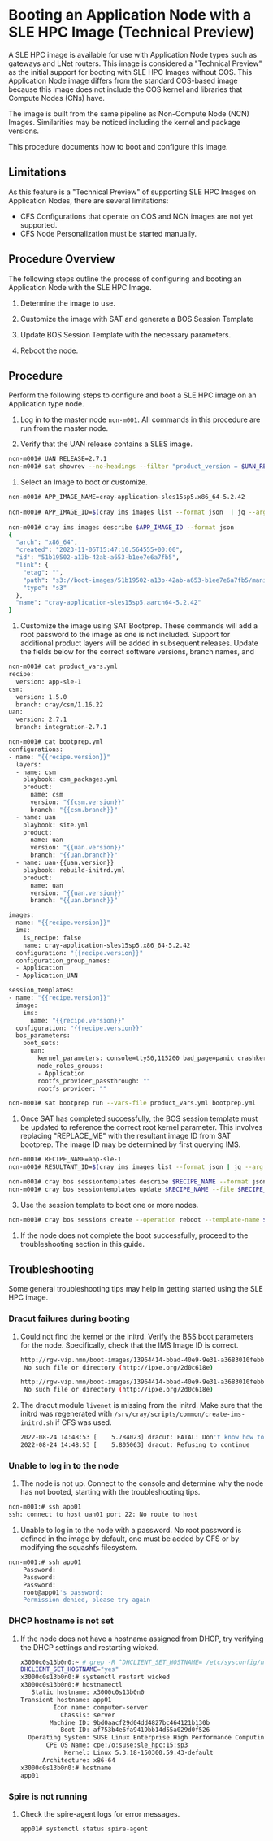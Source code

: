 # Booting an Application Node with a SLE HPC Image (Technical Preview)

A SLE HPC image is available for use with Application Node types such as gateways and LNet routers. This image is considered a "Technical Preview" as the initial support for booting with SLE HPC Images without COS. This Application Node image differs from the standard COS-based image because this image does not include the COS kernel and libraries that Compute Nodes (CNs) have.

The image is built from the same pipeline as Non-Compute Node (NCN) Images. Similarities may be noticed including the kernel and package versions.

This procedure documents how to boot and configure this image.

## Limitations

As this feature is a "Technical Preview" of supporting SLE HPC Images on Application Nodes, there are several limitations:

* CFS Configurations that operate on COS and NCN images are not yet supported.
* CFS Node Personalization must be started manually.

## Procedure Overview

The following steps outline the process of configuring and booting an Application Node with the SLE HPC Image.

  1. Determine the image to use.
    
  1. Customize the image with SAT and generate a BOS Session Template

  1. Update BOS Session Template with the necessary parameters.

  1. Reboot the node.

## Procedure

Perform the following steps to configure and boot a SLE HPC image on an Application type node.

1. Log in to the master node `ncn-m001`. All commands in this procedure are run from the master node.

1. Verify that the UAN release contains a SLES image.

```bash
ncn-m001# UAN_RELEASE=2.7.1
ncn-m001# sat showrev --no-headings --filter "product_version = $UAN_RELEASE" --filter "product_name = uan"
```

1. Select an Image to boot or customize.

```bash
ncn-m001# APP_IMAGE_NAME=cray-application-sles15sp5.x86_64-5.2.42
    
ncn-m001# APP_IMAGE_ID=$(cray ims images list --format json  | jq --arg APP_IMAGE_NAME "$APP_IMAGE_NAME" -r 'sort_by(.created) | .[] | select(.name == $APP_IMAGE_NAME ) | .id' | head -1)
    
ncn-m001# cray ims images describe $APP_IMAGE_ID --format json
{
  "arch": "x86_64",
  "created": "2023-11-06T15:47:10.564555+00:00",
  "id": "51b19502-a13b-42ab-a653-b1ee7e6a7fb5",
  "link": {
    "etag": "",
    "path": "s3://boot-images/51b19502-a13b-42ab-a653-b1ee7e6a7fb5/manifest.json",
    "type": "s3"
  },
  "name": "cray-application-sles15sp5.aarch64-5.2.42"
}
```

1. Customize the image using SAT Bootprep. These commands will add a root password to the image as one is not included. Support for additional product layers will be added in subsequent releases. Update the fields below for the correct software versions, branch names, and 

```bash
ncn-m001# cat product_vars.yml
recipe:
  version: app-sle-1
csm:
  version: 1.5.0
  branch: cray/csm/1.16.22
uan:
  version: 2.7.1
  branch: integration-2.7.1

ncn-m001# cat bootprep.yml
configurations:
- name: "{{recipe.version}}"
  layers:
  - name: csm
    playbook: csm_packages.yml
    product:
      name: csm
      version: "{{csm.version}}"
      branch: "{{csm.branch}}"
  - name: uan
    playbook: site.yml
    product:
      name: uan
      version: "{{uan.version}}"
      branch: "{{uan.branch}}"
  - name: uan-{{uan.version}}
    playbook: rebuild-initrd.yml
    product:
      name: uan
      version: "{{uan.version}}"
      branch: "{{uan.branch}}"

images:
- name: "{{recipe.version}}"
  ims:
    is_recipe: false
    name: cray-application-sles15sp5.x86_64-5.2.42
  configuration: "{{recipe.version}}"
  configuration_group_names:
  - Application
  - Application_UAN

session_templates:
- name: "{{recipe.version}}"
  image:
    ims:
      name: "{{recipe.version}}"
  configuration: "{{recipe.version}}"
  bos_parameters:
    boot_sets:
      uan:
        kernel_parameters: console=ttyS0,115200 bad_page=panic crashkernel=512M hugepagelist=2m-2g intel_iommu=off intel_pstate=disable iommu.passthrough=on modprobe.blacklist=amdgpu numa_interleave_omit=headless oops=panic pageblock_order=14 rd.neednet=1 rd.retry=10 rd.shell split_lock_detect=off systemd.unified_cgroup_hierarchy=1 ip=:::::eth0:dhcp:10.92.100.225:169.254.169.254 quiet spire_join_token=${SPIRE_JOIN_TOKEN} root=live:s3://boot-images/REPLACE_ME/rootfs psi=1
        node_roles_groups:
        - Application
        rootfs_provider_passthrough: ""
        rootfs_provider: ""

ncn-m001# sat bootprep run --vars-file product_vars.yml bootprep.yml
```

1. Once SAT has completed successfully, the BOS session template must be updated to reference the correct root kernel parameter. This involves replacing "REPLACE_ME" with the resultant image ID from SAT bootprep. The image ID may be determined by first querying IMS.
```bash
ncn-m001# RECIPE_NAME=app-sle-1
ncn-m001# RESULTANT_ID=$(cray ims images list --format json | jq --arg imgname "$RECIPE_NAME" -r '.[] | select(.name == $imgname) | .id' | head -1)

ncn-m001# cray bos sessiontemplates describe $RECIPE_NAME --format json | jq 'del(.name,.tenant)' | sed -e "s/REPLACE_ME/$RESULTANT_ID/g" > $RECIPE_NAME.json
ncn-m001# cray bos sessiontemplates update $RECIPE_NAME --file $RECIPE_NAME.json
```

3. Use the session template to boot one or more nodes.
```bash
ncn-m001# cray bos sessions create --operation reboot --template-name $RECIPE_NAME --limit <xname(s)>
```

1. If the node does not complete the boot successfully, proceed to the troubleshooting section in this guide.

## Troubleshooting

Some general troubleshooting tips may help in getting started using the SLE HPC image.

### Dracut failures during booting

1. Could not find the kernel or the initrd. Verify the BSS boot parameters for the node. Specifically, check that the IMS Image ID is correct.

    ```bash
    http://rgw-vip.nmn/boot-images/13964414-bbad-40e9-9e31-a3683010febbasdf/kernel...HTTP 0x7f0fa808 status 404 Not Found
     No such file or directory (http://ipxe.org/2d0c618e)

    http://rgw-vip.nmn/boot-images/13964414-bbad-40e9-9e31-a3683010febbasdf/initrd...HTTP 0x7f0fa808 status 404 Not Found
     No such file or directory (http://ipxe.org/2d0c618e)
    ```

1. The dracut module `livenet` is missing from the initrd. Make sure that the initrd was regenerated with `/srv/cray/scripts/common/create-ims-initrd.sh` if CFS was used.

    ```bash
    2022-08-24 14:48:53 [    5.784023] dracut: FATAL: Don't know how to handle 'root=live:http://rgw-vip/boot-images/e88ed416-5d58-4421-9013-fa2171ac11b8/rootfs?AWSAccessKeyId=I43RBLH07R65TRO3AL02&Signature=bL661kZHPyEgBsLLEuJHFz3zKVs%3D&Expires=1661438587
    2022-08-24 14:48:53 [    5.805063] dracut: Refusing to continue
    ```


### Unable to log in to the node

1.  The node is not up. Connect to the console and determine why the node has not booted, starting with the troubleshooting tips.
   
```bash
ncn-m001:# ssh app01 
ssh: connect to host uan01 port 22: No route to host
```
1. Unable to log in to the node with a password. No root password is defined in the image by default, one must be added by CFS or by modifying the squashfs filesystem.
```bash
ncn-m001:# ssh app01
    Password:
    Password:
    Password:
    root@app01's password:
    Permission denied, please try again
```

### DHCP hostname is not set

1. If the node does not have a hostname assigned from DHCP, try verifying the DHCP settings and restarting wicked.

    ```bash
    x3000c0s13b0n0:~ # grep -R ^DHCLIENT_SET_HOSTNAME= /etc/sysconfig/network/dhcp
    DHCLIENT_SET_HOSTNAME="yes"
    x3000c0s13b0n0:# systemctl restart wicked
    x3000c0s13b0n0:# hostnamectl
       Static hostname: x3000c0s13b0n0
    Transient hostname: app01
             Icon name: computer-server
               Chassis: server
            Machine ID: 9bd0aacf29d04dd4827bc464121b130b
               Boot ID: af753b4e6fa9419bb14d55a029d0f526
      Operating System: SUSE Linux Enterprise High Performance Computing 15 SP3
           CPE OS Name: cpe:/o:suse:sle_hpc:15:sp3
                Kernel: Linux 5.3.18-150300.59.43-default
          Architecture: x86-64
    x3000c0s13b0n0:# hostname
    app01
    ```

### Spire is not running

1. Check the spire-agent logs for error messages.

    ```bash
    app01# systemctl status spire-agent
    ```
